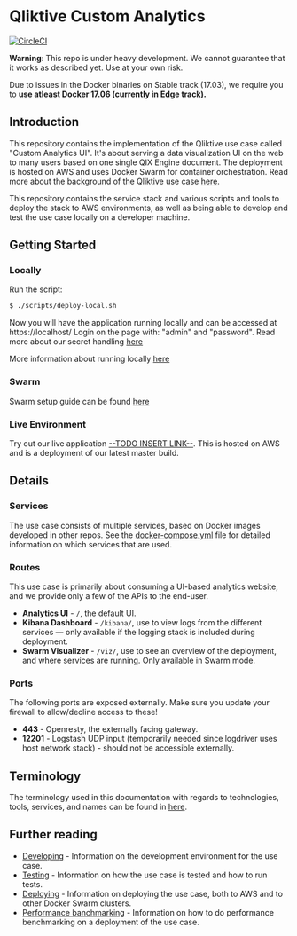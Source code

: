 # Qliktive Custom Analytics

[![CircleCI](https://circleci.com/gh/qlik-ea/qliktive-custom-analytics.svg?style=svg&circle-token=087152b4808d5373a8dcbbe82c2ff352e463a3a2)](https://circleci.com/gh/qlik-ea/qliktive-custom-analytics)

**Warning**: This repo is under heavy development. We cannot guarantee that it works as described yet. Use at your own risk.

Due to issues in the Docker binaries on Stable track (17.03), we require you to **use atleast Docker 17.06 (currently in Edge track).**

## Introduction

This repository contains the implementation of the Qliktive use case called "Custom Analytics UI". It's about serving a data visualization UI on the web to many users based on one single QIX Engine document. The deployment is hosted on AWS and uses Docker Swarm for container orchestration. Read more about the background of the Qliktive use case [here](https://github.com/qlik-ea/info/).

This repository contains the service stack and various scripts and tools to deploy the stack to AWS environments, as well as being able to develop and test the use case locally on a developer machine.

## Getting Started

### Locally

Run the script: 
```sh
$ ./scripts/deploy-local.sh
```
Now you will have the application running locally and can be accessed at https://localhost/
Login on the page with: "admin" and "password". Read more about our secret handling [here](https://github.com/qlik-ea/qliktive-custom-analytics/blob/master/docs/secrets.md#docker-secrets)

More information about running locally [here](https://github.com/qlik-ea/qliktive-custom-analytics/blob/master/docs/developing.md#locally-without-docker-swarm)

### Swarm

Swarm setup guide can be found [here](https://github.com/qlik-ea/qliktive-custom-analytics/blob/master/docs/deploying.md#deploying-the-use-case)

### Live Environment

Try out our live application [--TODO INSERT LINK--](http://broken.link). This is hosted on AWS and is a deployment of our latest master build.

## Details

### Services

The use case consists of multiple services, based on Docker images developed in other repos. See the [docker-compose.yml](docker-compose.yml) file for detailed information on which services that are used.

### Routes

This use case is primarily about consuming a UI-based analytics website, and we provide only a few of the APIs to the end-user.

* **Analytics UI** - `/`, the default UI.
* **Kibana Dashboard** - `/kibana/`, use to view logs from the different services — only available if the logging stack is included during deployment.
* **Swarm Visualizer** - `/viz/`, use to see an overview of the deployment, and where services are running. Only available in Swarm mode.

### Ports

The following ports are exposed externally. Make sure you update your firewall to allow/decline access to these!

* **443** - Openresty, the externally facing gateway.
* **12201** - Logstash UDP input (temporarily needed since logdriver uses host network stack) - should not be accessible externally.

## Terminology

The terminology used in this documentation with regards to technologies, tools, services, and names can be found in [here](https://github.com/qlik-ea/info/blob/master/docs/terminology.md).

## Further reading

* [Developing](./docs/developing.md) - Information on the development environment for the use case.
* [Testing](./docs/testing.md) - Information on how the use case is tested and how to run tests.
* [Deploying](./docs/deploying.md) - Information on deploying the use case, both to AWS and to other Docker Swarm clusters.
* [Performance banchmarking](./docs/performance.md) - Information on how to do performance benchmarking on a deployment of the use case.
